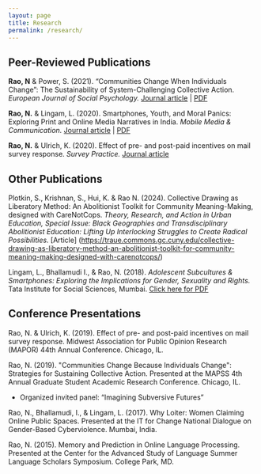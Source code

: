 ```yaml
---
layout: page
title: Research
permalink: /research/  
---
```

## Peer-Reviewed Publications 

**Rao, N** & Power, S. (2021). “Communities Change When Individuals Change”: The Sustainability of System-Challenging Collective Action. *European Journal of Social Psychology.* 
[Journal article](https://onlinelibrary.wiley.com/doi/abs/10.1002/ejsp.2757) |
[PDF](../files/RaoPower_EJSP_accepted.pdf)

**Rao, N.** & Lingam, L. (2020). Smartphones, Youth, and Moral Panics: Exploring Print and Online Media Narratives in India. *Mobile Media & Communication.* 
[Journal article](https://journals.sagepub.com/doi/abs/10.1177/2050157920922262) |
[PDF](../files/RaoLingam_MMC_final.pdf)

**Rao, N.** & Ulrich, K. (2020). Effect of pre- and post-paid incentives on mail survey response. *Survey Practice.* 
[Journal article](https://www.surveypractice.org/article/12495)

## Other Publications 
Plotkin, S., Krishnan, S., Hui, K. & Rao N. (2024). Collective Drawing as Liberatory Method: An Abolitionist Toolkit for Community Meaning-Making, designed with CareNotCops. *Theory, Research, and Action in Urban Education, Special Issue: Black Geographies and Transdisciplinary Abolitionist Education: Lifting Up Interlocking Struggles to Create Radical Possibilities.* [Article] (https://traue.commons.gc.cuny.edu/collective-drawing-as-liberatory-method-an-abolitionist-toolkit-for-community-meaning-making-designed-with-carenotcops/)

Lingam, L., Bhallamudi I., & Rao, N. (2018). *Adolescent Subcultures & Smartphones: Exploring the Implications for Gender, Sexuality and Rights.*  Tata Institute for Social Sciences, Mumbai. 
[Click here for PDF](../files/SMARTPHONE_booklet_180607.pdf)

## Conference Presentations
 Rao, N. & Ulrich, K. (2019). Effect of pre- and post-paid incentives on mail survey response. Midwest Association for Public Opinion Research (MAPOR) 44th Annual Conference. Chicago, IL.

Rao, N. (2019). "Communities Change Because Individuals Change": Strategies for Sustaining Collective Action. Presented at the MAPSS 4th Annual Graduate Student Academic Research Conference. Chicago, IL. 
+ Organized invited panel: “Imagining Subversive Futures”

Rao, N., Bhallamudi, I., & Lingam, L. (2017). Why Loiter: Women Claiming Online Public Spaces. Presented at the IT for Change National Dialogue on Gender-Based Cyberviolence. Mumbai, India. 

Rao, N. (2015). Memory and Prediction in Online Language Processing. Presented at the Center for the Advanced Study of Language Summer Language Scholars Symposium. College Park, MD. 
